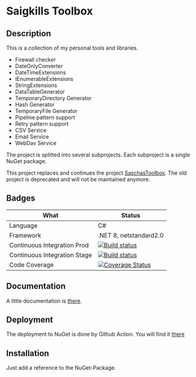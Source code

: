 # Saigkills Toolbox

## Description
This is a collection of my personal tools and libraries.

* Firewall checker
* DateOnlyConverter
* DateTimeExtensions
* IEnumerableExtensions
* StringExtensions
* DataTableGenerator
* TemporaryDirectory Generator
* Hash Generator
* TemporaryFile Generator
* Pipeline pattern support
* Retry pattern support
* CSV Service
* Email Service
* WebDav Service

The project is splitted into several subprojects. Each subproject is a single NuGet package.

This project replaces and continues the project [SaschasToolbox](https://www.nuget.org/packages/SaschaManns.SaschasToolbox/). The old project is deprecated and will not be maintained anymore.

## Badges

|What|Status|
|---|---|
|Language|C#|
|Framework|.NET 8, netstandard2.0 |
|Continuous Integration Prod | [![Build status](https://dev.azure.com/saigkill/Saigkill.Toolbox/_apis/build/status/Saigkill.Toolbox-.NET%20Desktop-CI-Prod)](https://dev.azure.com/saigkill/Saigkill.Toolbox/_build/latest?definitionId=65)|
|Continuous Integration Stage | [![Build status](https://dev.azure.com/saigkill/Saigkill.Toolbox/_apis/build/status/Saigkill.Toolbox-.NET%20Desktop-CI-Stage)](https://dev.azure.com/saigkill/Saigkill.Toolbox/_build/latest?definitionId=66) |
|Code Coverage|[![Coverage Status](https://coveralls.io/repos/github/saigkill/SaschasToolbox/badge.svg?branch=master)](https://coveralls.io/github/saigkill/SaschasToolbox?branch=master)

## Documentation
A little documentation is [there](https://dev.azure.com/saigkill/Saigkill.Toolbox/_wiki/wikis/Saigkill.Toolbox.wiki/6/Main-Site).

## Deployment
The deployment to NuGet is done by Github Action. You will find it [there](https://www.nuget.org/packages/SaschaManns.SaschasToolbox/)

## Installation
Just add a reference to the NuGet-Package.
